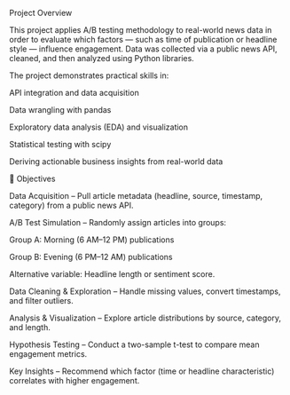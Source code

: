 Project Overview


This project applies A/B testing methodology to real-world news data in order to evaluate which factors — such as time of publication or headline style — influence engagement. Data was collected via a public news API, cleaned, and then analyzed using Python libraries.


The project demonstrates practical skills in:

API integration and data acquisition

Data wrangling with pandas

Exploratory data analysis (EDA) and visualization

Statistical testing with scipy

Deriving actionable business insights from real-world data


🎯 Objectives

Data Acquisition – Pull article metadata (headline, source, timestamp, category) from a public news API.

A/B Test Simulation – Randomly assign articles into groups:

Group A: Morning (6 AM–12 PM) publications

Group B: Evening (6 PM–12 AM) publications

Alternative variable: Headline length or sentiment score.

Data Cleaning & Exploration – Handle missing values, convert timestamps, and filter outliers.

Analysis & Visualization – Explore article distributions by source, category, and length.

Hypothesis Testing – Conduct a two-sample t-test to compare mean engagement metrics.

Key Insights – Recommend which factor (time or headline characteristic) correlates with higher engagement.

